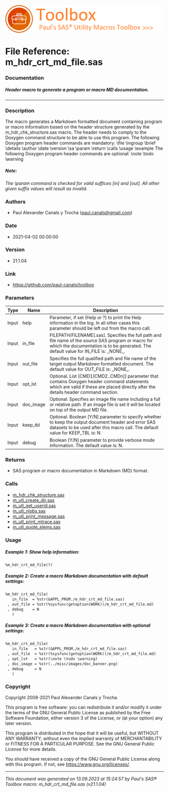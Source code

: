 ![../../misc/images/doc_banner.png](../../misc/images/doc_banner.png)
# 
# File Reference: m_hdr_crt_md_file.sas

### Documentation

##### Header macro to generate a program or macro MD documentation.

***

### Description
The macro generates a Markdown formatted document containing program or macro information based on the header structure generated by the m_hdr_chk_structure.sas macro. The header needs to comply to the Doxygen command structure to be able to use this program. The following Doxygen program header commands are mandatory:
 \\file
 \\ingroup
 \\brief
 \\details
 \\author
 \\date
 \\version
 \\sa
 \\param
 \\return
 \\calls
 \\usage
 \\example
 The following Doxygen program header commands are optional:
 \\note
 \\todo
 \\warning


##### *Note:*
*The \\param command is checked for valid suffices [in] and [out]. All other given suffix values will result as invalid.*

### Authors
* Paul Alexander Canals y Trocha (paul.canals@gmail.com)

### Date
* 2021-04-02 00:00:00

### Version
* 21.1.04

### Link
* https://github.com/paul-canals/toolbox

### Parameters
| Type | Name | Description |
| ---- | ---- | ----------- |
| Input | help | Parameter, if set (Help or ?) to print the Help information in the log. In all other cases this parameter should be left out from the macro call. |
| Input | in_file | FILEPATH/FILENAME[.sas]. Specifies the full path and file name of the source SAS program or macro for which the documentation is to be generated. The default value for IN_FILE is: \_NONE\_. |
| Input | out_file | Specifies the full qualified path and file name of the target output Markdown formatted document. The default value for OUT_FILE is: \_NONE\_. |
| Input | opt_lst | Optional. List [CMD1[CMD2..CMDn]] parameter that contains Doxygen header command statements which are valid if these are placed directly after the details header command section. |
| Input | doc_image | Optional. Specifies an image file name including a full or relative path. If an image file is set it will be located on top of the output MD file. |
| Input | keep_tbl | Optional. Boolean [Y/N] parameter to specify whether to keep the output document header and error SAS datasets to be used after this macro call. The default value for KEEP_TBL is: N. |
| Input | debug | Boolean [Y/N] parameter to provide verbose mode information. The default value is: N. |

### Returns
* SAS program or macro documentation in Markdown (MD) format.

### Calls
* [m_hdr_chk_structure.sas](m_hdr_chk_structure.md)
* [m_utl_create_dir.sas](m_utl_create_dir.md)
* [m_utl_get_userid.sas](m_utl_get_userid.md)
* [m_utl_nlobs.sas](m_utl_nlobs.md)
* [m_utl_print_message.sas](m_utl_print_message.md)
* [m_utl_print_mtrace.sas](m_utl_print_mtrace.md)
* [m_utl_quote_elems.sas](m_utl_quote_elems.md)

### Usage

##### Example 1: Show help information:
```sas
%m_hdr_crt_md_file(?)
```

##### Example 2: Create a macro Markdown documentation with default settings:
```sas
%m_hdr_crt_md_file(
   in_file  = %str(&APPL_PRGM./m_hdr_crt_md_file.sas)
 , out_file = %str(%sysfunc(getoption(WORK))/m_hdr_crt_md_file.md)
 , debug    = N
   )
```

##### Example 3: Create a macro Markdown documentation with optional settings:
```sas
%m_hdr_crt_md_file(
   in_file   = %str(&APPL_PRGM./m_hdr_crt_md_file.sas)
 , out_file  = %str(%sysfunc(getoption(WORK))/m_hdr_crt_md_file.md)
 , opt_lst   = %str(\note \todo \warning)
 , doc_image = %str(../misc/images/doc_banner.png)
 , debug     = N
   )
```

### Copyright
Copyright 2008-2021 Paul Alexander Canals y Trocha. 
 
This program is free software: you can redistribute it and/or modify 
it under the terms of the GNU General Public License as published by 
the Free Software Foundation, either version 3 of the License, or 
(at your option) any later version. 
 
This program is distributed in the hope that it will be useful, 
but WITHOUT ANY WARRANTY; without even the implied warranty of 
MERCHANTABILITY or FITNESS FOR A PARTICULAR PURPOSE. See the 
GNU General Public License for more details. 
 
You should have received a copy of the GNU General Public License 
along with this program. If not, see <https://www.gnu.org/licenses/>. 


***
*This document was generated on 13.09.2023 at 15:24:57  by Paul's SAS&reg; Toolbox macro: m_hdr_crt_md_file.sas (v21.1.04)*

